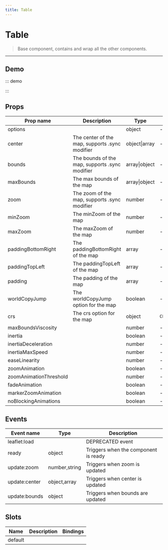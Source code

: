 ```yaml
---
title: Table
---
```


# Table

> Base component, contains and wrap all the other components.

---

## Demo

::: demo
<template>
<section>
        <o-field grouped group-multiline>
            <o-select v-model="defaultSortDirection">
                <option value="asc">Default sort direction: ASC</option>
                <option value="desc">Default sort direction: DESC</option>
            </o-select>
            <o-select v-model="perPage" :disabled="!isPaginated">
                <option value="5">5 per page</option>
                <option value="10">10 per page</option>
                <option value="15">15 per page</option>
                <option value="20">20 per page</option>
            </o-select>
            <div class="control">
                <button class="button" @click="currentPage = 2" :disabled="!isPaginated">Set page to 2</button>
            </div>
            <div class="control is-flex">
                <o-switch v-model="isPaginated">Paginated</o-switch>
            </div>
            <div class="control is-flex">
                <o-switch v-model="isPaginationSimple" :disabled="!isPaginated">Simple pagination</o-switch>
            </div>
            <o-select v-model="paginationPosition" :disabled="!isPaginated">
                <option value="bottom">bottom pagination</option>
                <option value="top">top pagination</option>
                <option value="both">both</option>
            </o-select>
            <o-select v-model="sortIcon">
                <option value="arrow-up">Arrow sort icon</option>
                <option value="menu-up">Caret sort icon</option>
                <option value="chevron-up">Chevron sort icon </option>
            </o-select>
            <o-select v-model="sortIconSize">
                <option value="is-small">Small sort icon</option>
                <option value="">Regular sort icon</option>
                <option value="is-medium">Medium sort icon</option>
                <option value="is-large">Large sort icon</option>
            </o-select>
        </o-field>
        <o-table
            :data="data"
            :paginated="isPaginated"
            :per-page="perPage"
            :current-page.sync="currentPage"
            :pagination-simple="isPaginationSimple"
            :pagination-position="paginationPosition"
            :default-sort-direction="defaultSortDirection"
            :sort-icon="sortIcon"
            :sort-icon-size="sortIconSize"
            default-sort="user.first_name"
            aria-next-label="Next page"
            aria-previous-label="Previous page"
            aria-page-label="Page"
            aria-current-label="Current page">
                <o-table-column field="id" label="ID" width="40" sortable numeric v-slot="props">
                    {{ props.row.id }}
                </o-table-column>
                <o-table-column field="user.first_name" label="First Name" sortable v-slot="props">
                    {{ props.row.user.first_name }}
                </o-table-column>
                <o-table-column field="user.last_name" label="Last Name" sortable v-slot="props">
                    {{ props.row.user.last_name }}
                </o-table-column>
                <o-table-column field="date" label="Date" sortable centered v-slot="props">
                    <span class="tag is-success">
                        {{ new Date(props.row.date).toLocaleDateString() }}
                    </span>
                </o-table-column>
                <o-table-column label="Gender" v-slot="props">
                    <span>
                        <o-icon pack="fas"
                            :icon="props.row.gender === 'Male' ? 'mars' : 'venus'">
                        </o-icon>
                        {{ props.row.gender }}
                    </span>
                </o-table-column>
        </o-table>
    </section>
</template>

<script>
export default {
    data() {
        return {
            data: require('../data/sample.json'),
            isPaginated: true,
            isPaginationSimple: false,
            paginationPosition: 'bottom',
            defaultSortDirection: 'asc',
            sortIcon: 'arrow-up',
            sortIconSize: 'small',
            currentPage: 1,
            perPage: 5
        }
    }
}
</script>

:::

## Props

| Prop name              | Description                                    | Type          | Values         | Default            |
| ---------------------- | ---------------------------------------------- | ------------- | -------------- | ------------------ |
| options                |                                                | object        | -              | {}                 |
| center                 | The center of the map, supports .sync modifier | object\|array | -              | () => [0, 0]       |
| bounds                 | The bounds of the map, supports .sync modifier | array\|object | -              | null               |
| maxBounds              | The max bounds of the map                      | array\|object | -              | null               |
| zoom                   | The zoom of the map, supports .sync modifier   | number        | -              | 0                  |
| minZoom                | The minZoom of the map                         | number        | -              | null               |
| maxZoom                | The maxZoom of the map                         | number        | -              | null               |
| paddingBottomRight     | The paddingBottomRight of the map              | array         | -              | null               |
| paddingTopLeft         | The paddingTopLeft of the map                  | array         | -              | null               |
| padding                | The padding of the map                         | array         | -              | null               |
| worldCopyJump          | The worldCopyJump option for the map           | boolean       | -              | false              |
| crs                    | The crs option for the map                     | object        | `CRS.EPSG3857` | () => CRS.EPSG3857 |
| maxBoundsViscosity     |                                                | number        | -              | null               |
| inertia                |                                                | boolean       | -              | null               |
| inertiaDeceleration    |                                                | number        | -              | null               |
| inertiaMaxSpeed        |                                                | number        | -              | null               |
| easeLinearity          |                                                | number        | -              | null               |
| zoomAnimation          |                                                | boolean       | -              | null               |
| zoomAnimationThreshold |                                                | number        | -              | null               |
| fadeAnimation          |                                                | boolean       | -              | null               |
| markerZoomAnimation    |                                                | boolean       | -              | null               |
| noBlockingAnimations   |                                                | boolean       | -              | false              |

## Events

| Event name    | Type          | Description                          |
| ------------- | ------------- | ------------------------------------ |
| leaflet:load  |               | DEPRECATED event                     |
| ready         | object        | Triggers when the component is ready |
| update:zoom   | number,string | Triggers when zoom is updated        |
| update:center | object,array  | Triggers when center is updated      |
| update:bounds | object        | Triggers when bounds are updated     |

## Slots

| Name    | Description | Bindings |
| ------- | ----------- | -------- |
| default |             |          |